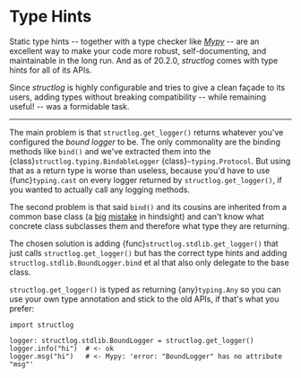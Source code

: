 # Type Hints

Static type hints -- together with a type checker like [*Mypy*](https://mypy.readthedocs.io/en/stable/) -- are an excellent way to make your code more robust, self-documenting, and maintainable in the long run.
And as of 20.2.0, *structlog* comes with type hints for all of its APIs.

Since *structlog* is highly configurable and tries to give a clean façade to its users, adding types without breaking compatibility -- while remaining useful! -- was a formidable task.

---

The main problem is that `structlog.get_logger()` returns whatever you've configured the *bound logger* to be.
The only commonality are the binding methods like `bind()` and we've extracted them into the {class}`structlog.typing.BindableLogger` {class}`~typing.Protocol`.
But using that as a return type is worse than useless, because you'd have to use {func}`typing.cast` on every logger returned by `structlog.get_logger()`, if you wanted to actually call any logging methods.

The second problem is that said `bind()` and its cousins are inherited from a common base class (a [big](https://www.youtube.com/watch?v=3MNVP9-hglc) [mistake](https://python-patterns.guide/gang-of-four/composition-over-inheritance/) in hindsight) and can't know what concrete class subclasses them and therefore what type they are returning.

The chosen solution is adding {func}`structlog.stdlib.get_logger()` that just calls `structlog.get_logger()` but has the correct type hints and adding `structlog.stdlib.BoundLogger.bind` et al that also only delegate to the base class.

`structlog.get_logger()` is typed as returning {any}`typing.Any` so you can use your own type annotation and stick to the old APIs, if that's what you prefer:

```
import structlog

logger: structlog.stdlib.BoundLogger = structlog.get_logger()
logger.info("hi")  # <- ok
logger.msg("hi")   # <- Mypy: 'error: "BoundLogger" has no attribute "msg"'
```

